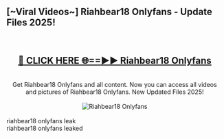 <h2>[~Viral Videos~] Riahbear18 Onlyfans - Update Files 2025!</h2>
<br>
<div align="center">
<h2><a href="https://betterlinks.top/A2PfLJ" rel="nofollow">🔴 CLICK HERE 🌐==►► Riahbear18 Onlyfans</a></h2>
<br>
Get Riahbear18 Onlyfans and all content. Now you can access all videos and pictures of Riahbear18 Onlyfans. New Updated Files 2025!
<br>
<br>
<a href="https://betterlinks.top/A2PfLJ" rel="nofollow" data-target="animated-image.originalLink"><img src="https://i.ibb.co.com/WyWwxjT/player-gif2.gif" alt="Riahbear18 Onlyfans" style="max-width: 100%; display: inline-block;" data-target="animated-image.originalImage"></a>
</div>
<br>
riahbear18 onlyfans leak<br>
riahbear18 onlyfans leaked